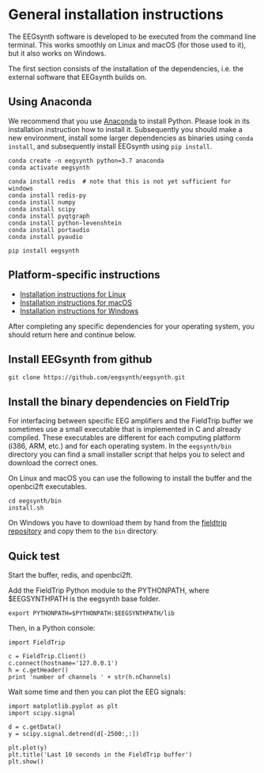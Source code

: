 # General installation instructions

The EEGsynth software is developed to be executed from the command line terminal. This works smoothly on Linux and macOS (for those used to it), but it also works on Windows.

The first section consists of the installation of the dependencies, i.e. the external software that EEGsynth builds on.


## Using Anaconda

We recommend that you use [Anaconda](https://www.anaconda.com) to install Python. Please look in its installation instruction how to install it. Subsequently you should make a new environment, install some larger dependencies as binaries using `conda install`, and subsequently install EEGsynth using `pip install`.


```
conda create -n eegsynth python=3.7 anaconda
conda activate eegsynth

conda install redis  # note that this is not yet sufficient for windows
conda install redis-py
conda install numpy
conda install scipy
conda install pyqtgraph
conda install python-levenshtein
conda install portaudio
conda install pyaudio

pip install eegsynth
```

## Platform-specific instructions

- [Installation instructions for Linux](installation-linux.md)
- [Installation instructions for macOS](installation-macos.md)
- [Installation instructions for Windows](installation-windows.md)

After completing any specific dependencies for your operating system, you should return here and continue below.

## Install EEGsynth from github

```
git clone https://github.com/eegsynth/eegsynth.git
```

## Install the binary dependencies on FieldTrip

For interfacing between specific EEG amplifiers and the FieldTrip buffer we sometimes use a small executable that is implemented in C and already compiled. These executables are different for each computing platform (i386, ARM, etc.) and for each operating system. In the `eegsynth/bin` directory you can find a small installer script that helps you to select and download the correct ones.

On Linux and macOS you can use the following to install the buffer and the openbci2ft executables.

```
cd eegsynth/bin
install.sh
```

On Windows you have to download them by hand from the [fieldtrip repository](https://github.com/fieldtrip/fieldtrip/tree/master/realtime/bin/win64) and copy them to the `bin` directory.

## Quick test

Start the buffer, redis, and openbci2ft.

Add the FieldTrip Python module to the PYTHONPATH, where \$EEGSYNTHPATH is the eegsynth base folder.

```
export PYTHONPATH=$PYTHONPATH:$EEGSYNTHPATH/lib
```

Then, in a Python console:

```
import FieldTrip

c = FieldTrip.Client()
c.connect(hostname='127.0.0.1')
h = c.getHeader()
print 'number of channels ' + str(h.nChannels)
```

Wait some time and then you can plot the EEG signals:

```
import matplotlib.pyplot as plt
import scipy.signal

d = c.getData()
y = scipy.signal.detrend(d[-2500:,:])

plt.plot(y)
plt.title('Last 10 seconds in the FieldTrip buffer')
plt.show()
```
